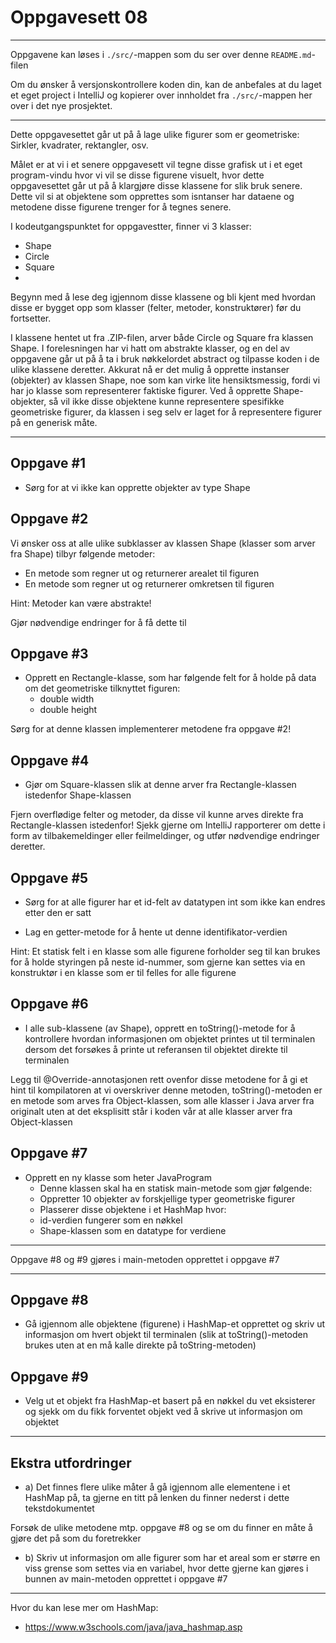 # Oppgavesett 08

---

Oppgavene kan løses i `./src/`-mappen som du ser over denne `README.md`-filen

Om du ønsker å versjonskontrollere koden din, kan de anbefales at du laget et eget project i IntelliJ og kopierer over innholdet fra `./src/`-mappen her over i det nye prosjektet.

---

Dette oppgavesettet går ut på å lage ulike figurer som er geometriske: Sirkler, kvadrater, rektangler, osv.

Målet er at vi i et senere oppgavesett vil tegne disse grafisk ut i et eget program-vindu hvor vi vil se disse figurene visuelt, hvor dette oppgavesettet går ut på å klargjøre disse klassene for slik bruk senere. Dette vil si at objektene som opprettes som isntanser har dataene og metodene disse figurene trenger for å tegnes senere.

I kodeutgangspunktet for oppgavestter, finner vi 3 klasser:
- Shape
- Circle
- Square
- 
Begynn med å lese deg igjennom disse klassene og bli kjent med hvordan disse er bygget opp som klasser (felter, metoder, konstruktører) før du fortsetter.

I klassene hentet ut fra .ZIP-filen, arver både Circle og Square fra klassen Shape.
I forelesningen har vi hatt om abstrakte klasser, og en del av oppgavene går ut på å ta i bruk nøkkelordet abstract og tilpasse koden i de ulike klassene deretter.
Akkurat nå er det mulig å opprette instanser (objekter) av klassen Shape, noe som kan virke lite hensiktsmessig, fordi vi har jo klasse som representerer faktiske figurer.
Ved å opprette Shape-objekter, så vil ikke disse objektene kunne representere spesifikke geometriske figurer, da klassen i seg selv er laget for å representere figurer på en generisk måte.

---

## Oppgave #1
- Sørg for at vi ikke kan opprette objekter av type Shape

## Oppgave #2
Vi ønsker oss at alle ulike subklasser av klassen Shape (klasser som arver fra Shape) tilbyr følgende metoder:
- En metode som regner ut og returnerer arealet til figuren
- En metode som regner ut og returnerer omkretsen til figuren

Hint: Metoder kan være abstrakte!

Gjør nødvendige endringer for å få dette til


## Oppgave #3
- Opprett en Rectangle-klasse, som har følgende felt for å holde på data om det geometriske tilknyttet figuren:
  - double width
  - double height

Sørg for at denne klassen implementerer metodene fra oppgave #2!


## Oppgave #4
- Gjør om Square-klassen slik at denne arver fra Rectangle-klassen istedenfor Shape-klassen

Fjern overflødige felter og metoder, da disse vil kunne arves direkte fra Rectangle-klassen istedenfor! Sjekk gjerne om IntelliJ rapporterer om dette i form av tilbakemeldinger eller feilmeldinger, og utfør nødvendige endringer deretter.


## Oppgave #5
- Sørg for at alle figurer har et id-felt av datatypen int som ikke kan endres etter den er satt

- Lag en getter-metode for å hente ut denne identifikator-verdien

Hint: Et statisk felt i en klasse som alle figurene forholder seg til kan brukes for å holde styringen på neste id-nummer, som gjerne kan settes via en konstruktør i en klasse som er til felles for alle figurene


## Oppgave #6
- I alle sub-klassene (av Shape), opprett en toString()-metode for å kontrollere hvordan informasjonen om objektet printes ut til terminalen dersom det forsøkes å printe ut referansen til objektet direkte til terminalen

Legg til @Override-annotasjonen rett ovenfor disse metodene for å gi et hint til kompilatoren at vi overskriver denne metoden, toString()-metoden er en metode som arves fra Object-klassen, som alle klasser i Java arver fra originalt uten at det eksplisitt står i koden vår at alle klasser arver fra Object-klassen


## Oppgave #7
- Opprett en ny klasse som heter JavaProgram
  - Denne klassen skal ha en statisk main-metode som gjør følgende:
  - Oppretter 10 objekter av forskjellige typer geometriske figurer
  - Plasserer disse objektene i et HashMap hvor:
  - id-verdien fungerer som en nøkkel
  - Shape-klassen som en datatype for verdiene

---

Oppgave #8 og #9 gjøres i main-metoden opprettet i oppgave #7

---

## Oppgave #8
- Gå igjennom alle objektene (figurene) i HashMap-et opprettet og skriv ut informasjon om hvert objekt til terminalen (slik at toString()-metoden brukes uten at en må kalle direkte på toString-metoden)


## Oppgave #9
- Velg ut et objekt fra HashMap-et basert på en nøkkel du vet eksisterer og sjekk om du fikk forventet objekt ved å skrive ut informasjon om objektet

---

## Ekstra utfordringer
- a) Det finnes flere ulike måter å gå igjennom alle elementene i et HashMap på, ta gjerne en titt på lenken du finner nederst i dette tekstdokumentet

Forsøk de ulike metodene mtp. oppgave #8 og se om du finner en måte å gjøre det på som du foretrekker


- b) Skriv ut informasjon om alle figurer som har et areal som er større en viss grense som settes via en variabel, hvor dette gjerne kan gjøres i bunnen av main-metoden opprettet i oppgave #7

---

Hvor du kan lese mer om HashMap:
- https://www.w3schools.com/java/java_hashmap.asp